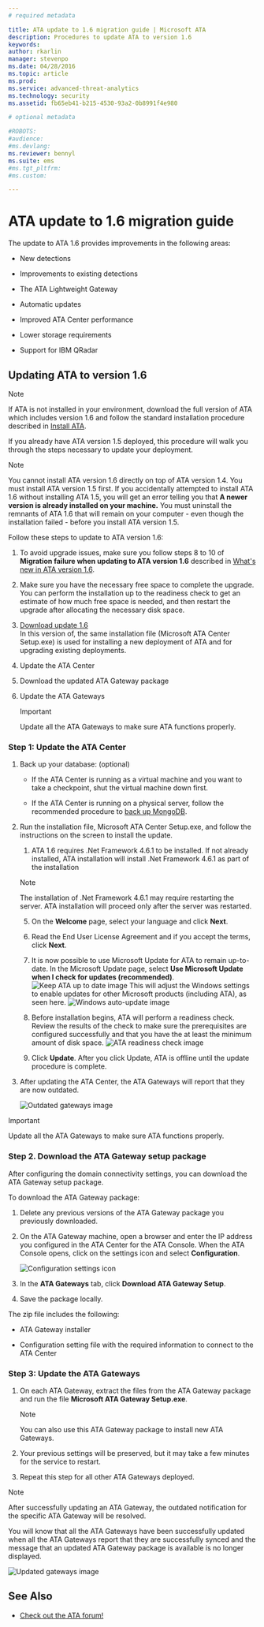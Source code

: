 ```yaml
---
# required metadata

title: ATA update to 1.6 migration guide | Microsoft ATA
description: Procedures to update ATA to version 1.6
keywords:
author: rkarlin
manager: stevenpo
ms.date: 04/28/2016
ms.topic: article
ms.prod:
ms.service: advanced-threat-analytics
ms.technology: security
ms.assetid: fb65eb41-b215-4530-93a2-0b8991f4e980

# optional metadata

#ROBOTS:
#audience:
#ms.devlang:
ms.reviewer: bennyl
ms.suite: ems
#ms.tgt_pltfrm:
#ms.custom:

---
```


# ATA update to 1.6 migration guide
The update to ATA 1.6 provides improvements in the following areas:

-   New detections

-   Improvements to existing detections

-   The ATA Lightweight Gateway

-   Automatic updates

-   Improved ATA Center performance

-   Lower storage requirements

-   Support for IBM QRadar

## Updating ATA to version 1.6
> [!NOTE] 
> If ATA is not installed in your environment, download the full version of ATA which includes version 1.6 and follow the standard installation procedure described in [Install ATA](/advanced-threat-analytics/deploy-use/install-ata).

If you already have ATA version 1.5 deployed, this procedure will walk you through the steps necessary to update your deployment.

> [!NOTE] 
> You cannot install ATA version 1.6 directly on top of ATA version 1.4. You must install ATA version 1.5 first. If you accidentally attempted to install ATA 1.6 without installing ATA 1.5, you will get an error telling you that **A newer version is already installed on your machine.** You must uninstall the remnants of ATA 1.6 that will remain on your computer - even though the installation failed - before you install ATA version 1.5.

Follow these steps to update to ATA version 1.6:

1. To avoid upgrade issues, make sure you follow steps 8 to 10 of **Migration failure when updating to ATA version 1.6** described in [What's new in ATA version 1.6](whats-new-version-1.6.md).
2. Make sure you have the necessary free space to complete the upgrade. You can perform the installation up to the readiness check to get an estimate of how much free space is needed, and then restart the upgrade after allocating the  necessary disk space.
1.  [Download update 1.6](http://www.microsoft.com/evalcenter/evaluate-microsoft-advanced-threat-analytics)<br>
In this version of, the same installation file (Microsoft ATA Center Setup.exe) is used for installing a new deployment of ATA and for upgrading existing deployments.

2.  Update the ATA Center

3.  Download the updated ATA Gateway package

4.  Update the ATA Gateways

    > [!IMPORTANT]
    > Update all the ATA Gateways to make sure ATA functions properly.

### Step 1: Update the ATA Center

1.  Back up your database: (optional)

    -   If the ATA Center is running as a virtual machine and you want to take a checkpoint, shut the virtual machine down first.

    -   If the ATA Center is running on a physical server, follow the recommended procedure to [back up MongoDB](https://docs.mongodb.org/manual/core/backups/).

2.  Run the installation file, Microsoft ATA Center Setup.exe, and follow the instructions on the screen to install the update.

	1.  ATA 1.6 requires .Net Framework 4.6.1 to be installed. If not already installed, ATA installation will install .Net Framework 4.6.1 as part of the installation<br>
	> [!NOTE]
    > The installation of .Net Framework 4.6.1 may require restarting the server. ATA installation will proceed only after the server was restarted.
	5.  On the **Welcome** page, select your language and click **Next**.

	6.  Read the End User License Agreement and if you accept the terms, click **Next**.

	7.  It is now possible to use Microsoft Update for ATA to remain up-to-date.  In the Microsoft Update page, select **Use Microsoft Update when I check for updates (recommended)**.
    ![Keep ATA up to date image](media/ata_ms_update.png)
     This will adjust the Windows settings to enable updates for other Microsoft products (including ATA), as seen here. 
    ![Windows auto-update image](media/ata_installupdatesautomatically.png)

	8.  Before installation begins, ATA will perform a readiness check. Review the results of the check to make sure the prerequisites are configured successfully and that you have the at least the minimum amount of disk space. 
    ![ATA readiness check image](media/ata_install_readinesschecks.png)

	3.  Click **Update**. After you click Update, ATA is offline until the update procedure is complete.

4.  After updating the ATA Center, the ATA Gateways will report that they are now outdated.

    ![Outdated gateways image](media/ATA-center-outdated.png)

> [!IMPORTANT] 
> Update all the ATA Gateways to make sure ATA functions properly.

### Step 2. Download the ATA Gateway setup package
After configuring the domain connectivity settings, you can download the ATA Gateway setup package.

To download the ATA Gateway package:

1.  Delete any previous versions of the ATA Gateway package you previously downloaded.

2.  On the ATA Gateway machine, open a browser and enter the IP address you configured in the ATA Center for the ATA Console. When the ATA Console opens, click on the settings icon and select **Configuration**.

    ![Configuration settings icon](media/ATA-config-icon.JPG)

3.  In the **ATA Gateways** tab, click **Download ATA Gateway Setup**.

4.  Save the package locally.

The zip file includes the following:

-   ATA Gateway installer

-   Configuration setting file with the required information to connect to the ATA Center

### Step 3: Update the ATA Gateways

1.  On each ATA Gateway, extract the files from the ATA Gateway package and run the file **Microsoft ATA Gateway Setup.exe**.

    > [!NOTE] 
    > You can also use this ATA Gateway package to install new ATA Gateways.

2.  Your previous settings will be preserved, but it may take a few minutes for the service to restart.

3.  Repeat this step for all other ATA Gateways deployed.

> [!NOTE] 
> After successfully updating an ATA Gateway, the outdated notification for the specific ATA Gateway will be resolved.

You will know that all the ATA Gateways have been successfully updated when all the ATA Gateways report that they are successfully synced and the message that an updated ATA Gateway package is available is no longer displayed.

![Updated gateways image](media/ATA-gw-updated.png)


## See Also

- [Check out the ATA forum!](https://social.technet.microsoft.com/Forums/security/home?forum=mata)
